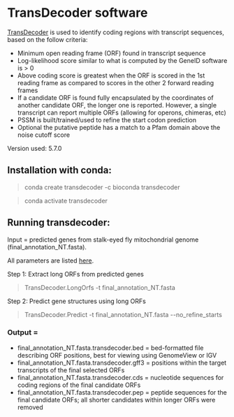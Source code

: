 # TransDecoder software

[TransDecoder](https://github.com/TransDecoder/TransDecoder/wiki) is used to identify coding regions with transcript sequences, based on the follow criteria:
- Minimum open reading frame (ORF) found in transcript sequence
- Log-likelihood score similar to what is computed by the GeneID software is > 0
- Above coding score is greatest when the ORF is scored in the 1st reading frame as compared to scores in the other 2 forward reading frames
- If a candidate ORF is found fully encapsulated by the coordinates of another candidate ORF, the longer one is reported. However, a single transcript can report multiple ORFs (allowing for operons, chimeras, etc)
- PSSM is built/trained/used to refine the start codon prediction
- Optional the putative peptide has a match to a Pfam domain above the noise cutoff score

Version used: 5.7.0

## Installation with conda:
 > conda create transdecoder -c bioconda transdecoder
 
 > conda activate transdecoder

## Running transdecoder:
Input = predicted genes from stalk-eyed fly mitochondrial genome (final_annotation_NT.fasta).

All parameters are listed [here](https://github.com/TransDecoder/TransDecoder/blob/master/Changelog.txt).

Step 1: Extract long ORFs from predicted genes

  > TransDecoder.LongOrfs -t final_annotation_NT.fasta

Step 2: Predict gene structures using long ORFs

 > TransDecoder.Predict -t final_annotation_NT.fasta --no_refine_starts

 ### Output = 
- final_annotation_NT.fasta.transdecoder.bed = bed-formatted file describing ORF positions, best for viewing using GenomeView or IGV
- final_annotation_NT.fasta.transdecoder.gff3 = positions within the target transcripts of the final selected ORFs
- final_annotation_NT.fasta.transdecoder.cds = nucleotide sequences for coding regions of the final candidate ORFs
- final_annotation_NT.fasta.transdecoder.pep = peptide sequences for the final candidate ORFs; all shorter candidates within longer ORFs were removed

